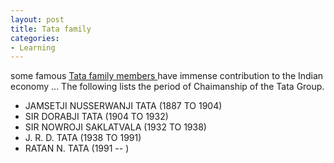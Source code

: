 ```yaml
---
layout: post
title: Tata family
categories:
- Learning
---
```



some famous [Tata family members ](http://www.tatacentralarchives.com/Heritage/FamilyTree.Pdf)have immense contribution to the Indian economy ... The following lists the period of Chaimanship of the Tata Group.

- JAMSETJI NUSSERWANJI TATA (1887 TO 1904)
- SIR DORABJI TATA (1904 TO 1932)
- SIR NOWROJI SAKLATVALA (1932 TO 1938)
- J. R. D. TATA (1938 TO 1991)
- RATAN N. TATA (1991 -- )
